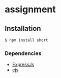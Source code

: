 # assignment
## Installation

```bash
$ npm install short
```
### Dependencies
* [ExpressJs](https://github.com/expressjs/express)
* [ejs](https://ejs.co/)
